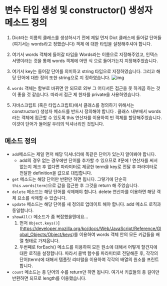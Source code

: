 # 변수 타입 생성 및 constructor() 생성자 메소드 정의

1.  Dict라는 이름의 클래스를 생성하시기 전에 제일 먼저 Dict 클래스에 들어갈 단어들 (여기서는 words라고 정했습니다) 객체
    에 대한 타입을 설정해주셔야 합니다.
2.  여기서 words 객체에 들어갈 타입을 Words라는 이름으로 지정해주었고, 인덱스 서명이라는 것을 통해 words 객체에 어떤 식
    으로 들어가는지 지정해주었습니다.
3.  여기서 key는 들어갈 단어를 의미하고 string 타입으로 지정하였습니다. 그리고 해당 단어에 대한 정의 또한 string으로 지
    정하였습니다.
    ![img](https://lh3.googleusercontent.com/AiyYLRIBS3Usy-3iiN7O0j4-qib10gLl07bqsHgvIecslefn51HGxF7EETanPI3drzk-TKVSamjJ0lLhorWobcYtZQfy6ycCe4Qtf053862vKu5skQ4R7AuK9PkVHlgqa-RCKs63brz84h27kI8AeS1Gs4-XaCYr9A0wPup9-BCLwS1C24nLDcEFBQ)

4.  `words` 객체는 함부로 바뀌면 안 되므로 외부 그 어디서든 접근을 못 하게끔 하는 것이 좋을 것 같습니다. 따라서 접근 제
    한자를 private을 사용하였습니다.
5.  자바스크립트 (혹은 타입스크립트)에서 클래스를 정의하기 위해서는 constructor() 생성자 메소드를 반드시 정의해야 합니다
    . 클래스 내부에서 words라는 객체에 접근할 수 있도록 this 연산자를 이용하여 빈 객체를 할당해주었습니다. 이것이 단어가
    들어갈 우리의 딕셔너리인 것입니다.

## 메소드 정의

- `add`메소드는 제일 먼저 해당 딕셔너리에 똑같은 단어가 있는지 알아봐야 합니다.
  - add의 경우 없는 경우에만 단어를 추가할 수 있으므로 if문에 ! 연산자를 써서 없는지 체크 후 없다면 파라미터로 제공한
    term을 key로 전달 후 파라미터로 전달한 definition을 값으로 대입합니다.
- `get` 메소드는 해당 단어만 반환만 하면 됩니다. 그렇기에 단순히 `this.words[term]`으로 값을 접근한 후 그것을 return 해
  주었습니다.
- `delete` 메소드는 해당 단어를 삭제해야 합니다. delete 연산자를 이용하면 해당 객체 요소를 삭제할 수 있습니다.
- `update` 메소드는 해당 단어를 새 정의로 업데이트 해야 합니다. add 메소드 로직과 동일합니다.
- `showAll()` 메소드가 좀 복잡했을텐데요...
  1. 먼저 `Object.keys()`](https://developer.mozilla.org/ko/docs/Web/JavaScript/Reference/Global_Objects/Object/keys)를
     이용하여 words 객체 안의 모든 키값들을 배열 형태로 가져옵니다.
  2. 두번째로 forEach() 메소드를 이용하여 모든 원소에 대해서 어떻게 할건지에 대한 로직을 설정합니다. 따라서 콜백 함수를
     파라미터로 전달해준 후, 각각의 단어(term)에 대해서 템플릿 리터럴을 이용하여 각각의 배열의 원소를 프린트합니다.
- `count` 메소드는 총 단어의 수를 return만 하면 됩니다. 여기서 키값들의 총 길이만 반환하면 되므로 length를 이용했습니다.
